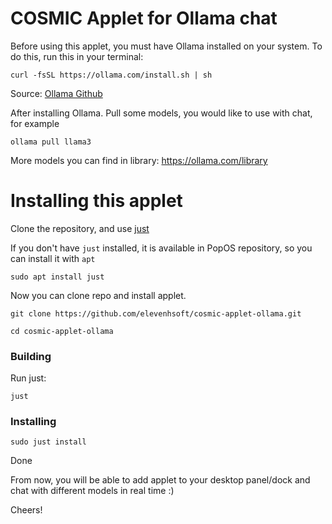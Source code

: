 # COSMIC Applet for Ollama chat

Before using this applet, you must have Ollama installed on your system. To do this, run this in your terminal:

`curl -fsSL https://ollama.com/install.sh | sh`

Source: [Ollama Github](https://github.com/ollama/ollama?tab=readme-ov-file#linux)

After installing Ollama. Pull some models, you would like to use with chat, for example

`ollama pull llama3`

More models you can find in library: https://ollama.com/library

# Installing this applet

Clone the repository, and use [just](https://github.com/casey/just)

If you don't have `just` installed, it is available in PopOS repository, so you can install it with `apt`

`sudo apt install just`

Now you can clone repo and install applet.

`git clone https://github.com/elevenhsoft/cosmic-applet-ollama.git`

`cd cosmic-applet-ollama`

### Building

Run just:

`just`

### Installing

`sudo just install`

Done

From now, you will be able to add applet to your desktop panel/dock and chat with different models in real time :)

Cheers!
